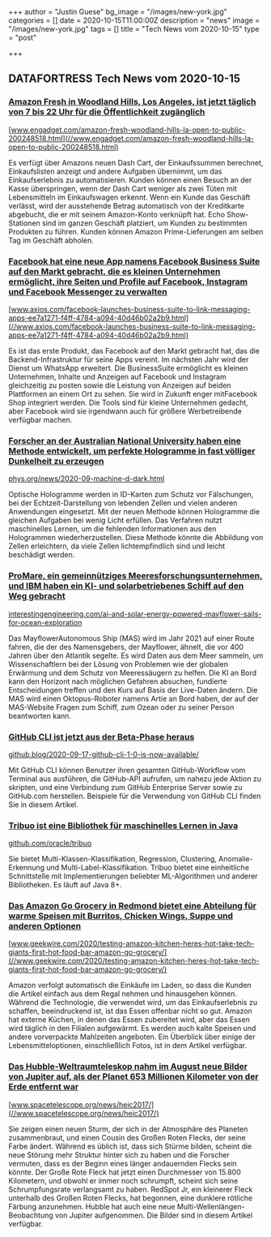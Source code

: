 +++
author = "Justin Guese"
bg_image = "/images/new-york.jpg"
categories = []
date = 2020-10-15T11:00:00Z
description = "news"
image = "/images/new-york.jpg"
tags = []
title = "Tech News vom 2020-10-15"
type = "post"

+++

        
## DATAFORTRESS Tech News vom 2020-10-15



### [Amazon Fresh in Woodland Hills, Los Angeles, ist jetzt täglich von 7 bis 22 Uhr für die Öffentlichkeit zugänglich](//www.engadget.com/amazon-fresh-woodland-hills-la-open-to-public-200248518.html)


[www.engadget.com/amazon-fresh-woodland-hills-la-open-to-public-200248518.html](//www.engadget.com/amazon-fresh-woodland-hills-la-open-to-public-200248518.html)


Es verfügt über Amazons neuen Dash Cart, der Einkaufssummen berechnet, Einkaufslisten anzeigt und andere Aufgaben übernimmt, um das Einkaufserlebnis zu automatisieren. Kunden können einen Besuch an der Kasse überspringen, wenn der Dash Cart weniger als zwei Tüten mit Lebensmitteln im Einkaufswagen erkennt. Wenn ein Kunde das Geschäft verlässt, wird der ausstehende Betrag automatisch von der Kreditkarte abgebucht, die er mit seinem Amazon-Konto verknüpft hat. Echo Show-Stationen sind im ganzen Geschäft platziert, um Kunden zu bestimmten Produkten zu führen. Kunden können Amazon Prime-Lieferungen am selben Tag im Geschäft abholen.


### [Facebook hat eine neue App namens Facebook Business Suite auf den Markt gebracht, die es kleinen Unternehmen ermöglicht, ihre Seiten und Profile auf Facebook, Instagram und Facebook Messenger zu verwalten](//www.axios.com/facebook-launches-business-suite-to-link-messaging-apps-ee7a1271-f4ff-4784-a094-40d46b02a2b9.html)


[www.axios.com/facebook-launches-business-suite-to-link-messaging-apps-ee7a1271-f4ff-4784-a094-40d46b02a2b9.html](//www.axios.com/facebook-launches-business-suite-to-link-messaging-apps-ee7a1271-f4ff-4784-a094-40d46b02a2b9.html)


Es ist das erste Produkt, das Facebook auf den Markt gebracht hat, das die Backend-Infrastruktur für seine Apps vereint. Im nächsten Jahr wird der Dienst um WhatsApp erweitert. Die BusinessSuite ermöglicht es kleinen Unternehmen, Inhalte und Anzeigen auf Facebook und Instagram gleichzeitig zu posten sowie die Leistung von Anzeigen auf beiden Plattformen an einem Ort zu sehen. Sie wird in Zukunft enger mitFacebook Shop integriert werden. Die Tools sind für kleine Unternehmen gedacht, aber Facebook wird sie irgendwann auch für größere Werbetreibende verfügbar machen.


### [Forscher an der Australian National University haben eine Methode entwickelt, um perfekte Hologramme in fast völliger Dunkelheit zu erzeugen](//phys.org/news/2020-09-machine-d-dark.html)


[phys.org/news/2020-09-machine-d-dark.html](//phys.org/news/2020-09-machine-d-dark.html)


Optische Hologramme werden in ID-Karten zum Schutz vor Fälschungen, bei der Echtzeit-Darstellung von lebenden Zellen und vielen anderen Anwendungen eingesetzt. Mit der neuen Methode können Hologramme die gleichen Aufgaben bei wenig Licht erfüllen. Das Verfahren nutzt maschinelles Lernen, um die fehlenden Informationen aus den Hologrammen wiederherzustellen. Diese Methode könnte die Abbildung von Zellen erleichtern, da viele Zellen lichtempfindlich sind und leicht beschädigt werden.


### [ProMare, ein gemeinnütziges Meeresforschungsunternehmen, und IBM haben ein KI- und solarbetriebenes Schiff auf den Weg gebracht](//interestingengineering.com/ai-and-solar-energy-powered-mayflower-sails-for-ocean-exploration)


[interestingengineering.com/ai-and-solar-energy-powered-mayflower-sails-for-ocean-exploration](//interestingengineering.com/ai-and-solar-energy-powered-mayflower-sails-for-ocean-exploration)


Das MayflowerAutonomous Ship (MAS) wird im Jahr 2021 auf einer Route fahren, die der des Namensgebers, der Mayflower, ähnelt, die vor 400 Jahren über den Atlantik segelte. Es wird Daten aus dem Meer sammeln, um Wissenschaftlern bei der Lösung von Problemen wie der globalen Erwärmung und dem Schutz von Meeressäugern zu helfen. Die KI an Bord kann den Horizont nach möglichen Gefahren absuchen, fundierte Entscheidungen treffen und den Kurs auf Basis der Live-Daten ändern. Die MAS wird einen Oktopus-Roboter namens Artie an Bord haben, der auf der MAS-Website Fragen zum Schiff, zum Ozean oder zu seiner Person beantworten kann.


### [GitHub CLI ist jetzt aus der Beta-Phase heraus](//github.blog/2020-09-17-github-cli-1-0-is-now-available/)


[github.blog/2020-09-17-github-cli-1-0-is-now-available/](//github.blog/2020-09-17-github-cli-1-0-is-now-available/)


Mit GitHub CLI können Benutzer ihren gesamten GitHub-Workflow vom Terminal aus ausführen, die GitHub-API aufrufen, um nahezu jede Aktion zu skripten, und eine Verbindung zum GitHub Enterprise Server sowie zu GitHub.com herstellen. Beispiele für die Verwendung von GitHub CLI finden Sie in diesem Artikel.


### [Tribuo ist eine Bibliothek für maschinelles Lernen in Java](//github.com/oracle/tribuo)


[github.com/oracle/tribuo](//github.com/oracle/tribuo)


Sie bietet Multi-Klassen-Klassifikation, Regression, Clustering, Anomalie-Erkennung und Multi-Label-Klassifikation. Tribuo bietet eine einheitliche Schnittstelle mit Implementierungen beliebter ML-Algorithmen und anderer Bibliotheken. Es läuft auf Java 8+.


### [Das Amazon Go Grocery in Redmond bietet eine Abteilung für warme Speisen mit Burritos, Chicken Wings, Suppe und anderen Optionen](//www.geekwire.com/2020/testing-amazon-kitchen-heres-hot-take-tech-giants-first-hot-food-bar-amazon-go-grocery/)


[www.geekwire.com/2020/testing-amazon-kitchen-heres-hot-take-tech-giants-first-hot-food-bar-amazon-go-grocery/](//www.geekwire.com/2020/testing-amazon-kitchen-heres-hot-take-tech-giants-first-hot-food-bar-amazon-go-grocery/)


Amazon verfolgt automatisch die Einkäufe im Laden, so dass die Kunden die Artikel einfach aus dem Regal nehmen und hinausgehen können. Während die Technologie, die verwendet wird, um das Einkaufserlebnis zu schaffen, beeindruckend ist, ist das Essen offenbar nicht so gut. Amazon hat externe Küchen, in denen das Essen zubereitet wird, aber das Essen wird täglich in den Filialen aufgewärmt. Es werden auch kalte Speisen und andere vorverpackte Mahlzeiten angeboten. Ein Überblick über einige der Lebensmitteloptionen, einschließlich Fotos, ist in dem Artikel verfügbar.


### [Das Hubble-Weltraumteleskop nahm im August neue Bilder von Jupiter auf, als der Planet 653 Millionen Kilometer von der Erde entfernt war](//www.spacetelescope.org/news/heic2017/)


[www.spacetelescope.org/news/heic2017/](//www.spacetelescope.org/news/heic2017/)


Sie zeigen einen neuen Sturm, der sich in der Atmosphäre des Planeten zusammenbraut, und einen Cousin des Großen Roten Flecks, der seine Farbe ändert. Während es üblich ist, dass sich Stürme bilden, scheint die neue Störung mehr Struktur hinter sich zu haben und die Forscher vermuten, dass es der Beginn eines länger andauernden Flecks sein könnte. Der Große Rote Fleck hat jetzt einen Durchmesser von 15.800 Kilometern, und obwohl er immer noch schrumpft, scheint sich seine Schrumpfungsrate verlangsamt zu haben. RedSpot Jr, ein kleinerer Fleck unterhalb des Großen Roten Flecks, hat begonnen, eine dunklere rötliche Färbung anzunehmen. Hubble hat auch eine neue Multi-Wellenlängen-Beobachtung von Jupiter aufgenommen. Die Bilder sind in diesem Artikel verfügbar.